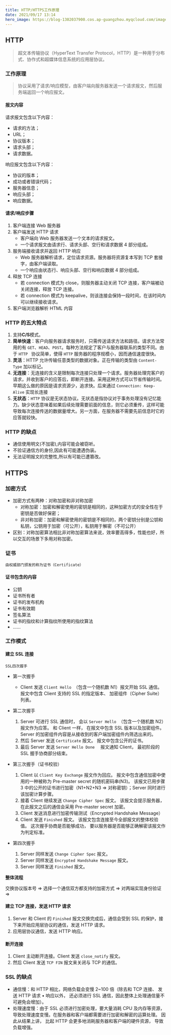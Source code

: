 ```yaml
---
title: HTTP/HTTPS工作原理
date: 2021/09/17 13:14
hero_image: https://blog-1302037900.cos.ap-guangzhou.myqcloud.com/images/covers/computer_network.png
---
```


## HTTP

> 超文本传输协议（HyperText Transfer Protocol，HTTP）是一种用于分布式、协作式和超媒体信息系统的应用层协议。

### 工作原理

> 协议采用了请求/响应模型，由客户端向服务器发送一个请求报文，然后服务端返回一个响应报文。

#### 报文内容

请求报文包含以下内容：

- 请求的方法；
- URL；
- 协议版本；
- 请求头部；
- 请求数据。

响应报文包含以下内容：

- 协议的版本；
- 成功或者错误代码；
- 服务器信息；
- 响应头部；
- 响应数据。

#### 请求/响应步骤

1. 客户端连接 Web 服务器
2. 客户端发送 HTTP 请求
   - 客户端向 Web 服务器发送一个文本的请求报文。
   - 一个请求报文由请求行、请求头部、空行和请求数据 4 部分组成。
3. 服务端接收请求并返回 HTTP 响应
   - Web 服务器解析请求，定位请求资源。服务器将资源复本写到 TCP 套接字，由客户端读取。
   - 一个响应由状态行、响应头部、空行和响应数据 4 部分组成。
4. 释放 TCP 连接
   - 若 connection 模式为 close，则服务器主动关闭 TCP 连接，客户端被动关闭连接，释放 TCP 连接。
   - 若 connection 模式为 keepalive，则该连接会保持一段时间，在该时间内可以继续接收请求。
5. 客户端浏览器解析 HTML 内容

### HTTP 的五大特点

1. 支持**C/S**模式。
2. **简单快速**：客户向服务器请求服务时，只需传送请求方法和路径。请求方法常用的有 `GET`、`HEAD`、`POST`。每种方法规定了客户与服务器联系的类型不同。由于 `HTTP ` 协议简单，使得 `HTTP` 服务器的程序规模小，因而通信速度很快。
3. **灵活**：HTTP 允许传输任意类型的数据对象。正在传输的类型由 `Content-Type` 加以标记。
4. **无连接**：无连接的含义是限制每次连接只处理一个请求。服务器处理完客户的请求，并收到客户的应答后，即断开连接。采用这种方式可以节省传输时间。早期这么做的原因是请求资源少，追求快。后来通过 `Connection: Keep-Alive` 实现长连接
5. **无状态**：`HTTP` 协议是无状态协议。无状态是指协议对于事务处理没有记忆能力。缺少状态意味着如果后续处理需要前面的信息，则它必须重传，这样可能导致每次连接传送的数据量增大。另一方面，在服务器不需要先前信息时它的应答就较快。

### HTTP 的缺点

- 通信使用明文(不加密),内容可能会被窃听。
- 不验证通信方的身份,因此有可能遭遇伪装。
- 无法证明报文的完整性,所以有可能已遭篡改。

## HTTPS

### 加密方式

- 加密方式有两种：对称加密和非对称加密
  - 对称加密：加密和解密使用的密钥是相同的，这种加密方式的安全性在于密钥是否做好保密；
  - 非对称加密：加密和解密使用的密钥是不相同的，两个密钥分别是公钥和私钥，公钥用于加密（可公开），私钥用于解密（不可公开）
- 区别：对称加密算法相比非对称加密算法来说，效率要高得多，性能也好，所以交互的场景下多用对称加密。

### 证书

```apl
由权威部门颁发的称为证书（Certificate）
```

#### 证书包含的内容

- 公钥
- 证书所有者
- 证书的发布机构
- 证书有效期
- 签名算法
- 证书的指纹和计算指纹所使用的指纹算法
- ……

### 工作模式

#### 建立 SSL 连接

```apl
SSL四次握手
```

- 第一次握手

  - Client 发送 `Client Hello `（包含一个随机数 N1）报文开始 SSL 通信。报文中包含 Client 支持的 SSL 的指定版本、 加密组件（Cipher Suite） 列表。

- 第二次握手
  1. Server 可进行 SSL 通信时， 会以 `Server Hello `（包含一个随机数 N2）报文作为应答。 和 Client 一样， 在报文中包含 SSL 版本以及加密组件。 Server 的加密组件内容是从接收到的客户端加密组件内筛选出来的。
  2. 然后 Server 发送 `Certificate` 报文。 报文中包含公开的证书。
  3. 最后 Server 发送 `Server Hello Done  ` 报文通知 Client， 最初阶段的 SSL 握手协商部分结束。
- 第三次握手（证书校验）
  1. Client 以 `Client Key Exchange` 报文作为回应。 报文中包含通信加密中使用的一种被称为 Pre-master secret 的随机密码串(N3)。 该报文已用步骤 3 中的公开的证书进行加密（N1+N2+N3 => 对称密钥）；Server 同时进行该加密计算步骤。
  2. 接着 Client 继续发送 `Change Cipher Spec` 报文。 该报文会提示服务器， 在此报文之后的通信会采用 Pre-master secret 加密。
  3. Client 发送消息进行加密传输测试（Encrypted Handshake Message）
  4. Client 发送 `Finished` 报文。 该报文包含连接至今全部报文的整体校验值。 这次握手协商是否能够成功， 要以服务器是否能够正确解密该报文作为判定标准。
- 第四次握手
  1. Server 同样发送 `Change Cipher Spec` 报文。
  2. Server 同样发送 `Encrypted Handshake Message` 报文。
  3. Server 同样发送 `Finished` 报文。

**整体流程**

交换协议版本号 => 选择一个通信双方都支持的加密方式 => 对两端实现身份验证 =>

#### 建立 TCP 连接，发送 HTTP 请求

1. Server 和 Client 的 `Finished` 报文交换完成后，通信会受到 SSL 的保护，接下来开始应用层协议的通信，发送 HTTP 请求。
2. 应用层协议通信，发送 HTTP 响应。

#### 断开连接

1. Client 主动断开连接。Client 发送 `close_notify` 报文。
2. 然后 Client 发送 `TCP FIN` 报文来关闭与 TCP 的通信。

### SSL 的缺点

- 通信慢：和 HTTP 相比，网络负载会变慢 2~100 倍（除去和 TCP 连接、 发送 HTTP 请求 • 响应以外， 还必须进行 SSL 通信，因此整体上处理通信量不可避免会增加）。
- 处理速度慢：由于 SSL 必须进行加密处理，要大量消耗 CPU 及内存等资源， 导致处理速度变慢。在服务器和客户端都需要进行加密和解密的运算处理。 因此从结果上讲， 比起 HTTP 会更多地消耗服务器和客户端的硬件资源， 导致负载增强。
